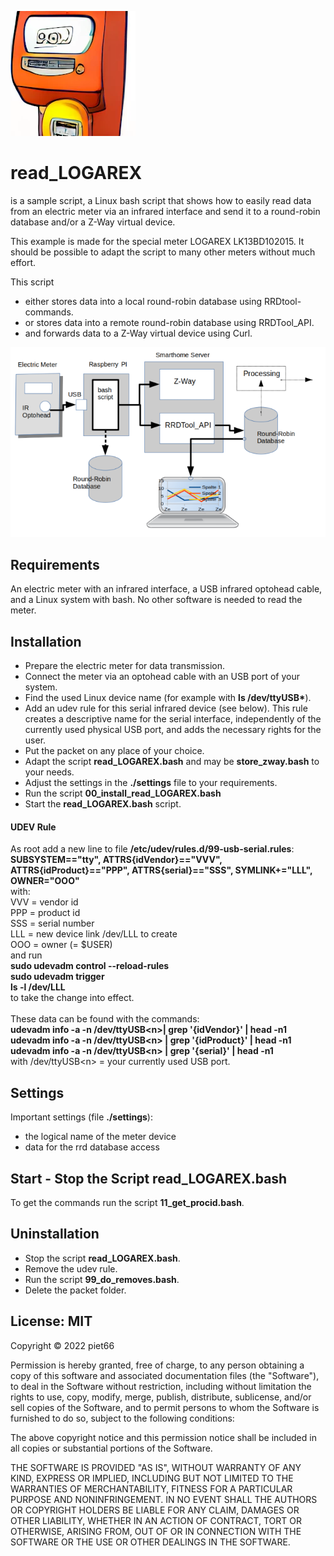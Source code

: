 <!-- use sgmlproc for generating a html file -->

![](icon.png)

# read_LOGAREX

is a sample script, a Linux bash script that shows how to easily read data 
from an electric meter via an infrared interface and send it to a round-robin 
database and/or a Z-Way virtual device.

This example is made for the special meter LOGAREX LK13BD102015. It should be possible to adapt 
the script to many other meters without much effort.

This script
- either stores data into a local round-robin database using RRDtool-commands.
- or stores data into a remote round-robin database using RRDTool_API.
- and forwards data to a Z-Way virtual device using Curl.

![](read_LOGAREX.png)

## Requirements

An electric meter with an infrared interface, a USB infrared optohead cable, 
and a Linux system with bash.
No other software is needed to read the meter.

## Installation

* Prepare the electric meter for data transmission.
* Connect the meter via an optohead cable with an USB port of your system.
* Find the used Linux device name (for example with **ls /dev/ttyUSB\***).
* Add an udev rule for this serial infrared device (see below). This rule creates a 
descriptive name for the serial interface, independently of the currently used 
physical USB port, and adds the necessary rights for the user.
* Put the packet on any place of your choice. 
* Adapt the script **read_LOGAREX.bash** and may be **store_zway.bash** to your needs.
* Adjust the settings in the **./settings** file to your requirements.
* Run the script **00_install_read_LOGAREX.bash**
* Start the **read_LOGAREX.bash** script.

#### UDEV Rule

As root add a new line to file **/etc/udev/rules.d/99-usb-serial.rules**:
<br>
**SUBSYSTEM=="tty", ATTRS{idVendor}=="VVV", ATTRS{idProduct}=="PPP", 
ATTRS{serial}=="SSS", SYMLINK+="LLL", OWNER="OOO"**
<br>with: 
<br>VVV = vendor id
<br>PPP = product id
<br>SSS = serial number
<br>LLL = new device link /dev/LLL to create
<br>OOO = owner (= $USER)
<br>and run 
<br>**sudo udevadm control --reload-rules**
<br>**sudo udevadm trigger**
<br>**ls -l /dev/LLL**<br>to take the change into effect.
<br><br>
These data can be found with the commands:
<br>**udevadm info -a -n /dev/ttyUSB\<n>| grep '{idVendor}' | head -n1**
<br>**udevadm info -a -n /dev/ttyUSB\<n> | grep '{idProduct}' | head -n1**
<br>**udevadm info -a -n /dev/ttyUSB\<n> | grep '{serial}' | head -n1**
<br>with  /dev/ttyUSB\<n> = your currently used USB port.

## Settings

Important settings (file **./settings**):
* the logical name of the meter device
* data for the rrd database access

## Start - Stop the Script read_LOGAREX.bash

To get the commands run the script **11_get_procid.bash**.

## Uninstallation

* Stop the script **read_LOGAREX.bash**.
* Remove the udev rule.
* Run the script **99_do_removes.bash**.
* Delete the packet folder.

## License: MIT

Copyright © 2022 piet66

Permission is hereby granted, free of charge, to any person obtaining a copy 
of this software and associated documentation files (the "Software"), to deal 
in the Software without restriction, including without limitation the rights 
to use, copy, modify, merge, publish, distribute, sublicense, and/or sell 
copies of the Software, and to permit persons to whom the Software is furnished 
to do so, subject to the following conditions:

The above copyright notice and this permission notice shall be included in all 
copies or substantial portions of the Software.

THE SOFTWARE IS PROVIDED "AS IS", WITHOUT WARRANTY OF ANY KIND, EXPRESS OR 
IMPLIED, INCLUDING BUT NOT LIMITED TO THE WARRANTIES OF MERCHANTABILITY, 
FITNESS FOR A PARTICULAR PURPOSE AND NONINFRINGEMENT. IN NO EVENT SHALL 
THE AUTHORS OR COPYRIGHT HOLDERS BE LIABLE FOR ANY CLAIM, DAMAGES OR OTHER 
LIABILITY, WHETHER IN AN ACTION OF CONTRACT, TORT OR OTHERWISE, ARISING FROM, 
OUT OF OR IN CONNECTION WITH THE SOFTWARE OR THE USE OR OTHER DEALINGS IN THE 
SOFTWARE.


